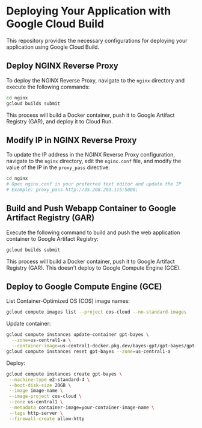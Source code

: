 # Deploying Your Application with Google Cloud Build

This repository provides the necessary configurations for deploying your application using Google Cloud Build.

## Deploy NGINX Reverse Proxy

To deploy the NGINX Reverse Proxy, navigate to the `nginx` directory and execute the following commands:

```bash
cd nginx
gcloud builds submit
```

This process will build a Docker container, push it to Google Artifact Registry (GAR), and deploy it to Cloud Run.

## Modify IP in NGINX Reverse Proxy

To update the IP address in the NGINX Reverse Proxy configuration, navigate to the `nginx` directory, edit the `nginx.conf` file, and modify the value of the IP in the `proxy_pass` directive:

```bash
cd nginx
# Open nginx.conf in your preferred text editor and update the IP
# Example: proxy_pass http://35.208.203.115:5000;
```

## Build and Push Webapp Container to Google Artifact Registry (GAR)

Execute the following command to build and push the web application container to Google Artifact Registry:

```bash
gcloud builds submit
```

This process will build a Docker container, push it to Google Artifact Registry (GAR).
This doesn't deploy to Google Compute Engine (GCE).

## Deploy to Google Compute Engine (GCE)

List Container-Optimized OS (COS) image names:

```bash
gcloud compute images list --project cos-cloud --no-standard-images
```

Update container:
```bash
gcloud compute instances update-container gpt-bayes \
  --zone=us-central1-a \
  --container-image=us-central1-docker.pkg.dev/bayes-gpt/gpt-bayes/gpt-bayes
gcloud compute instances reset gpt-bayes --zone=us-central1-a
```

Deploy:

```bash
gcloud compute instances create gpt-bayes \
 --machine-type e2-standard-4 \
 --boot-disk-size 20GB \
 --image image-name \
 --image-project cos-cloud \
 --zone us-central1 \
 --metadata container-image=your-container-image-name \
 --tags http-server \
 --firewall-create allow-http
```
